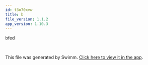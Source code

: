 ```yaml
---
id: t3o70xvw
title: b
file_version: 1.1.2
app_version: 1.10.3
---
```


bfed

<br/>

This file was generated by Swimm. [Click here to view it in the app](https://swimm-web-app.web.app/repos/Z2l0aHViJTNBJTNBTm9hUmVwbyUzQSUzQU5vYW96ZXI=/docs/t3o70xvw).

